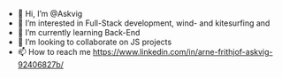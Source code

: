 - 👋 Hi, I’m @Askvig
- 👀 I’m interested in Full-Stack development, wind- and kitesurfing and 
- 🌱 I’m currently learning Back-End
- 💞️ I’m looking to collaborate on JS projects
- 📫 How to reach me https://www.linkedin.com/in/arne-frithjof-askvig-92406827b/

<!---
Askvig/Askvig is a ✨ special ✨ repository because its `README.md` (this file) appears on your GitHub profile.
You can click the Preview link to take a look at your changes.
--->
